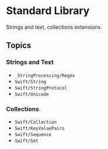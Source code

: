 # Standard Library

Strings and text, collections extensions.

## Topics

### Strings and Text

- ``_StringProcessing/Regex``
- ``Swift/String``
- ``Swift/StringProtocol``
- ``Swift/Unicode``

### Collections

- ``Swift/Collection``
- ``Swift/KeyValuePairs``
- ``Swift/Sequence``
- ``Swift/Set``
